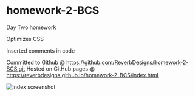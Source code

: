 # homework-2-BCS
Day Two homework

Optimizes CSS

Inserted comments in code

Committed to Github @ https://github.com/ReverbDesigns/homework-2-BCS.git
 Hosted on GitHub pages @ https://reverbdesigns.github.io/homework-2-BCS/index.html

 ![index screenshot](https://github.com/reverbdesigns/homework-2-BCS/assets/index.png)